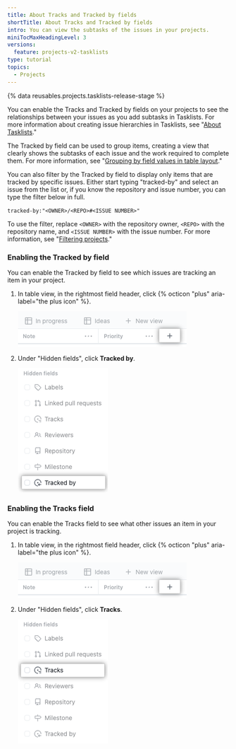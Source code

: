 ```yaml
---
title: About Tracks and Tracked by fields
shortTitle: About Tracks and Tracked by fields
intro: You can view the subtasks of the issues in your projects.
miniTocMaxHeadingLevel: 3
versions:
  feature: projects-v2-tasklists
type: tutorial
topics:
  - Projects
---
```


{% data reusables.projects.tasklists-release-stage %}

You can enable the Tracks and Tracked by fields on your projects to see the relationships between your issues as you add subtasks in Tasklists. For more information about creating issue hierarchies in Tasklists, see "[About Tasklists](/issues/tracking-your-work-with-issues/about-tasklists)."

The Tracked by field can be used to group items, creating a view that clearly shows the subtasks of each issue and the work required to complete them. For more information, see "[Grouping by field values in table layout](/issues/planning-and-tracking-with-projects/customizing-views-in-your-project/customizing-a-view#grouping-by-field-values-in-table-layout)."

You can also filter by the Tracked by field to display only items that are tracked by specific issues. Either start typing "tracked-by" and select an issue from the list or, if you know the repository and issue number, you can type the filter below in full.

```
tracked-by:"<OWNER>/<REPO>#<ISSUE NUMBER>"
```

To use the filter, replace `<OWNER>` with the repository owner, `<REPO>` with the repository name, and `<ISSUE NUMBER>` with the issue number. For more information, see "[Filtering projects](/issues/planning-and-tracking-with-projects/customizing-views-in-your-project/filtering-projects)."

### Enabling the Tracked by field

You can enable the Tracked by field to see which issues are tracking an item in your project.

1. In table view, in the rightmost field header, click {% octicon "plus" aria-label="the plus icon" %}.
   
   ![Screenshot showing new field button](/assets/images/help/projects-v2/new-field-button.png)
   
1. Under "Hidden fields", click **Tracked by**.
   
   ![Screenshot showing the field menu](/assets/images/help/projects-v2/select-tracked-by-field.png)
   

### Enabling the Tracks field

You can enable the Tracks field to see what other issues an item in your project is tracking.

1. In table view, in the rightmost field header, click {% octicon "plus" aria-label="the plus icon" %}.
   
   ![Screenshot showing new field button](/assets/images/help/projects-v2/new-field-button.png)
   
1. Under "Hidden fields", click **Tracks**.
   
   ![Screenshot showing the field menu](/assets/images/help/projects-v2/select-tracks-field.png)
   